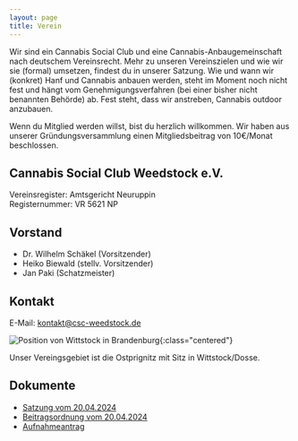 ```yaml
---
layout: page
title: Verein
---
```


Wir sind ein Cannabis Social Club und eine Cannabis-Anbaugemeinschaft nach deutschem Vereinsrecht. Mehr zu unseren Vereinszielen und wie wir sie (formal) umsetzen, findest du in unserer Satzung. Wie und wann wir (konkret) Hanf und Cannabis anbauen werden, steht im Moment noch nicht fest und hängt vom Genehmigungsverfahren (bei einer bisher nicht benannten Behörde) ab. Fest steht, dass wir anstreben, Cannabis outdoor anzubauen.

Wenn du Mitglied werden willst, bist du herzlich willkommen. Wir haben aus unserer Gründungsversammlung einen Mitgliedsbeitrag von 10€/Monat beschlossen.

## Cannabis Social Club Weedstock e.V.

Vereinsregister: Amtsgericht Neuruppin<br>
Registernummer: VR 5621 NP

## Vorstand

* Dr. Wilhelm Schäkel (Vorsitzender)
* Heiko Biewald (stellv. Vorsitzender)
* Jan Paki (Schatzmeister)

## Kontakt

E-Mail: [kontakt@csc-weedstock.de](mailto:kontakt@csc-weedstock.de)

![Position von Wittstock in Brandenburg](/images/karte.jpg){:class="centered"}

Unser Vereingsgebiet ist die Ostprignitz mit Sitz in Wittstock/Dosse.

## Dokumente

* [Satzung vom 20.04.2024](/files/Satzung_eV.pdf)
* [Beitragsordnung vom 20.04.2024](/files/20240420_Beitragsordnung.pdf)
* [Aufnahmeantrag](/files/Aufnahmeantrag.pdf)

